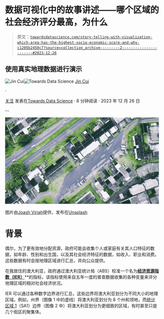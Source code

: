 # 数据可视化中的故事讲述——哪个区域的社会经济评分最高，为什么

> 原文：[`towardsdatascience.com/story-telling-with-visualization-which-area-has-the-highest-socio-economic-score-and-why-c1205b2450c7?source=collection_archive---------2-----------------------#2023-12-26`](https://towardsdatascience.com/story-telling-with-visualization-which-area-has-the-highest-socio-economic-score-and-why-c1205b2450c7?source=collection_archive---------2-----------------------#2023-12-26)

## 使用真实地理数据进行演示

[](https://jin-cui.medium.com/?source=post_page-----c1205b2450c7--------------------------------)![Jin Cui](https://jin-cui.medium.com/?source=post_page-----c1205b2450c7--------------------------------)[](https://towardsdatascience.com/?source=post_page-----c1205b2450c7--------------------------------)![Towards Data Science](https://towardsdatascience.com/?source=post_page-----c1205b2450c7--------------------------------) [Jin Cui](https://jin-cui.medium.com/?source=post_page-----c1205b2450c7--------------------------------)

·

[关注](https://medium.com/m/signin?actionUrl=https%3A%2F%2Fmedium.com%2F_%2Fsubscribe%2Fuser%2F333e9ae026bc&operation=register&redirect=https%3A%2F%2Ftowardsdatascience.com%2Fstory-telling-with-visualization-which-area-has-the-highest-socio-economic-score-and-why-c1205b2450c7&user=Jin+Cui&userId=333e9ae026bc&source=post_page-333e9ae026bc----c1205b2450c7---------------------post_header-----------) 发表在[Towards Data Science](https://towardsdatascience.com/?source=post_page-----c1205b2450c7--------------------------------) · 8 分钟阅读 · 2023 年 12 月 26 日[](https://medium.com/m/signin?actionUrl=https%3A%2F%2Fmedium.com%2F_%2Fvote%2Ftowards-data-science%2Fc1205b2450c7&operation=register&redirect=https%3A%2F%2Ftowardsdatascience.com%2Fstory-telling-with-visualization-which-area-has-the-highest-socio-economic-score-and-why-c1205b2450c7&user=Jin+Cui&userId=333e9ae026bc&source=-----c1205b2450c7---------------------clap_footer-----------)

--

[](https://medium.com/m/signin?actionUrl=https%3A%2F%2Fmedium.com%2F_%2Fbookmark%2Fp%2Fc1205b2450c7&operation=register&redirect=https%3A%2F%2Ftowardsdatascience.com%2Fstory-telling-with-visualization-which-area-has-the-highest-socio-economic-score-and-why-c1205b2450c7&source=-----c1205b2450c7---------------------bookmark_footer-----------)![](img/74337bc2945f63c1e7d7b1f88b1d8ec3.png)

图片由[Joash Viriah](https://unsplash.com/@joashzn?utm_source=medium&utm_medium=referral)提供，发布在[Unsplash](https://unsplash.com/?utm_source=medium&utm_medium=referral)

# 背景

偶尔，为了更有效地分配资源，政府可能会收集个人或家庭有关其人口特征的数据，如年龄、性别和出生国，以及其社会经济特征的数据，如收入、职业和消费。这些数据有时会按地理区域进行汇总，并向公众提供。

在我居住的澳大利亚，政府通过澳大利亚统计局（ABS）校准一个名为[**经济资源指数（IER）**](https://www.abs.gov.au/statistics/people/people-and-communities/socio-economic-indexes-areas-seifa-australia/latest-release#index-of-economic-resources-ier-)**的指标，该指标使用来自五年一度的普查数据收集的各种变量来评分地理区域的相对社会经济状况。

IER 可以通过各种数字边界进行汇总，这些边界将澳大利亚划分为不同大小的地理区域。例如，州界（图像 1 中的虚线）将澳大利亚划分为 8 个州和领地，而[统计区域 1](https://www.abs.gov.au/ausstats/abs@.nsf/Lookup/2901.0Chapter23002016#SA1)（SA1）边界（图像 2 中）将澳大利亚划分为更细致的区域，有时甚至只是几个街区的聚集体。
